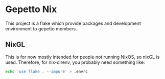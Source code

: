 # Gepetto Nix

This project is a flake which provide packages and development environment to gepetto members.

## NixGL

This is for now mostly intended for people not running NixOS, so nixGL is used.
Therefore, for nix-direnv, you probably need something like:
```bash
echo 'use flake . --impure' > .envrc
```
